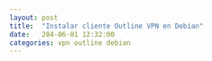 ```yaml
---
layout: post
title:  "Instalar cliente Outline VPN en Debian"
date:   204-06-01 12:32:00
categories: vpn outline debian
---
```

